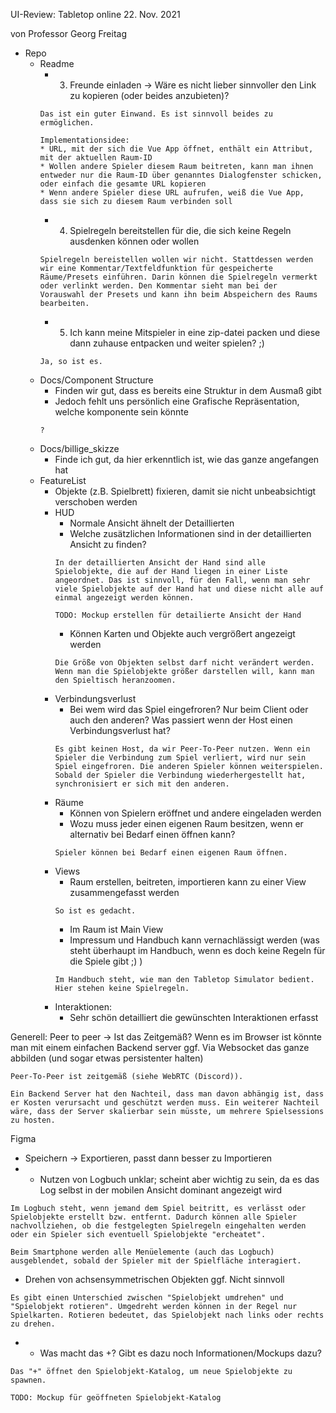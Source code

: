 ﻿UI-Review: Tabletop online
22. Nov. 2021

von Professor Georg Freitag

* Repo
   * Readme
      * 3. Freunde einladen → Wäre es nicht lieber sinnvoller den Link zu kopieren (oder beides anzubieten)?
      ```
      Das ist ein guter Einwand. Es ist sinnvoll beides zu ermöglichen.

      Implementationsidee:
      * URL, mit der sich die Vue App öffnet, enthält ein Attribut, mit der aktuellen Raum-ID
      * Wollen andere Spieler diesem Raum beitreten, kann man ihnen entweder nur die Raum-ID über genanntes Dialogfenster schicken, oder einfach die gesamte URL kopieren
      * Wenn andere Spieler diese URL aufrufen, weiß die Vue App, dass sie sich zu diesem Raum verbinden soll
      ```
      * 4. Spielregeln bereitstellen für die, die sich keine Regeln ausdenken können oder wollen
      ```
      Spielregeln bereistellen wollen wir nicht. Stattdessen werden wir eine Kommentar/Textfeldfunktion für gespeicherte Räume/Presets einführen. Darin können die Spielregeln vermerkt oder verlinkt werden. Den Kommentar sieht man bei der Vorauswahl der Presets und kann ihn beim Abspeichern des Raums bearbeiten.
      ```
      *  5. Ich kann meine Mitspieler in eine zip-datei packen und diese dann zuhause entpacken und weiter spielen? ;)
      ```
      Ja, so ist es.
      ```
   * Docs/Component Structure
      * Finden wir gut, dass es bereits eine Struktur in dem Ausmaß gibt
      * Jedoch fehlt uns persönlich eine Grafische Repräsentation, welche komponente sein könnte
      ```
      ?
      ```
   * Docs/billige_skizze
      * Finde ich gut, da hier erkenntlich ist, wie das ganze angefangen hat
   * FeatureList
      * Objekte (z.B. Spielbrett) fixieren, damit sie nicht unbeabsichtigt verschoben werden
      * HUD
         * Normale Ansicht ähnelt der Detaillierten
         * Welche zusätzlichen Informationen sind in der detaillierten Ansicht zu finden?
         ```
         In der detaillierten Ansicht der Hand sind alle Spielobjekte, die auf der Hand liegen in einer Liste angeordnet. Das ist sinnvoll, für den Fall, wenn man sehr viele Spielobjekte auf der Hand hat und diese nicht alle auf einmal angezeigt werden können.

         TODO: Mockup erstellen für detailierte Ansicht der Hand
         ```
         * Können Karten und Objekte auch vergrößert angezeigt werden
         ```
         Die Größe von Objekten selbst darf nicht verändert werden. Wenn man die Spielobjekte größer darstellen will, kann man den Spieltisch heranzoomen.
         ```
      * Verbindungsverlust
         * Bei wem wird das Spiel eingefroren? Nur beim Client oder auch den anderen? Was passiert wenn der Host einen Verbindungsverlust hat?
         ```
         Es gibt keinen Host, da wir Peer-To-Peer nutzen. Wenn ein Spieler die Verbindung zum Spiel verliert, wird nur sein Spiel eingefroren. Die anderen Spieler können weiterspielen. Sobald der Spieler die Verbindung wiederhergestellt hat, synchronisiert er sich mit den anderen.
         ```
      * Räume
         * Können von Spielern eröffnet und andere eingeladen werden
         * Wozu muss jeder einen eigenen Raum besitzen, wenn er alternativ bei Bedarf einen öffnen kann?
         ```
         Spieler können bei Bedarf einen eigenen Raum öffnen.
         ```
      * Views
         * Raum erstellen, beitreten, importieren kann zu einer View zusammengefasst werden
         ```
         So ist es gedacht.
         ```
         * Im Raum ist Main View
         * Impressum und Handbuch kann vernachlässigt werden (was steht überhaupt im Handbuch, wenn es doch keine Regeln für die Spiele gibt ;) )
         ```
         Im Handbuch steht, wie man den Tabletop Simulator bedient. Hier stehen keine Spielregeln.
         ```
      * Interaktionen:
         * Sehr schön detailliert die gewünschten Interaktionen erfasst


Generell: 
Peer to peer → Ist das Zeitgemäß? Wenn es im Browser ist könnte man mit einem einfachen Backend server ggf. Via Websocket das ganze abbilden (und sogar etwas persistenter halten)
```
Peer-To-Peer ist zeitgemäß (siehe WebRTC (Discord)).

Ein Backend Server hat den Nachteil, dass man davon abhängig ist, dass er Kosten verursacht und geschützt werden muss. Ein weiterer Nachteil wäre, dass der Server skalierbar sein müsste, um mehrere Spielsessions zu hosten.
```


Figma
* Speichern → Exportieren, passt dann besser zu Importieren 
*   * Nutzen von Logbuch unklar; scheint aber wichtig zu sein, da es das Log selbst in der mobilen Ansicht dominant angezeigt wird
```
Im Logbuch steht, wenn jemand dem Spiel beitritt, es verlässt oder Spielobjekte erstellt bzw. entfernt. Dadurch können alle Spieler nachvollziehen, ob die festgelegten Spielregeln eingehalten werden oder ein Spieler sich eventuell Spielobjekte "ercheatet".

Beim Smartphone werden alle Menüelemente (auch das Logbuch) ausgeblendet, sobald der Spieler mit der Spielfläche interagiert.
```
* Drehen von achsensymmetrischen Objekten ggf. Nicht sinnvoll
```
Es gibt einen Unterschied zwischen "Spielobjekt umdrehen" und "Spielobjekt rotieren". Umgedreht werden können in der Regel nur Spielkarten. Rotieren bedeutet, das Spielobjekt nach links oder rechts zu drehen.
```
*   * Was macht das +? Gibt es dazu noch Informationen/Mockups dazu?
```
Das "+" öffnet den Spielobjekt-Katalog, um neue Spielobjekte zu spawnen.

TODO: Mockup für geöffneten Spielobjekt-Katalog
```